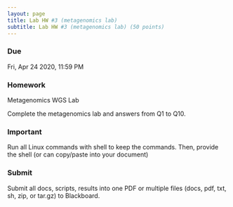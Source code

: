 ```yaml
---
layout: page
title: Lab HW #3 (metagenomics lab)
subtitle: Lab HW #3 (metagenomics lab) (50 points)
---
```


### Due
Fri, Apr 24 2020, 11:59 PM

### Homework
Metagenomics WGS Lab

Complete the metagenomics lab and answers from Q1 to Q10.

### Important
Run all Linux commands with shell to keep the commands. Then, provide the shell (or can copy/paste into your document)

### Submit
Submit all docs, scripts, results into one PDF or multiple files (docs, pdf, txt, sh, zip, or tar.gz) to Blackboard.
